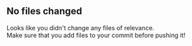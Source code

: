 ## No files changed

Looks like you didn't change any files of relevance.  
Make sure that you add files to your commit before pushing it!
